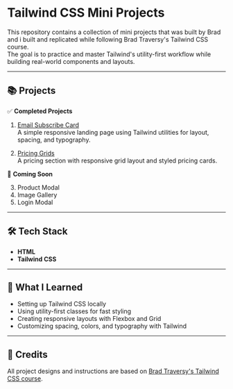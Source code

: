 # Tailwind CSS Mini Projects

This repository contains a collection of mini projects that was built by Brad and i built and replicated while following Brad Traversy's Tailwind CSS course.  
The goal is to practice and master Tailwind's utility-first workflow while building real-world components and layouts.

---

## 📚 Projects

✅ **Completed Projects**

1. [Email Subscribe Card](https://oluwatayoo.github.io/brad-traversy-tailwind-clones/Email%20Subscribe%20Card/)  
   A simple responsive landing page using Tailwind utilities for layout, spacing, and typography.

2. [Pricing Grids](https://oluwatayoo.github.io/brad-traversy-tailwind-clones/Pricing%20Card/)  
   A pricing section with responsive grid layout and styled pricing cards.

🚧 **Coming Soon**

3. Product Modal
4. Image Gallery
5. Login Modal

---

## 🛠️ Tech Stack

- **HTML**
- **Tailwind CSS**

---

## 🎯 What I Learned

- Setting up Tailwind CSS locally
- Using utility-first classes for fast styling
- Creating responsive layouts with Flexbox and Grid
- Customizing spacing, colors, and typography with Tailwind

---

## 🙏 Credits

All project designs and instructions are based on [Brad Traversy's Tailwind CSS course](https://www.traversymedia.com/).
